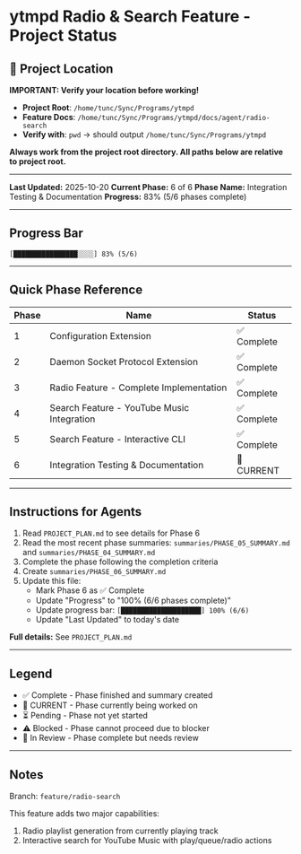 # ytmpd Radio & Search Feature - Project Status

## 📍 Project Location

**IMPORTANT: Verify your location before working!**

- **Project Root**: `/home/tunc/Sync/Programs/ytmpd`
- **Feature Docs**: `/home/tunc/Sync/Programs/ytmpd/docs/agent/radio-search`
- **Verify with**: `pwd` → should output `/home/tunc/Sync/Programs/ytmpd`

**Always work from the project root directory. All paths below are relative to project root.**

---

**Last Updated:** 2025-10-20
**Current Phase:** 6 of 6
**Phase Name:** Integration Testing & Documentation
**Progress:** 83% (5/6 phases complete)

---

## Progress Bar

```
[████████████████░░░░] 83% (5/6)
```

---

## Quick Phase Reference

| Phase | Name | Status |
|-------|------|--------|
| 1 | Configuration Extension | ✅ Complete |
| 2 | Daemon Socket Protocol Extension | ✅ Complete |
| 3 | Radio Feature - Complete Implementation | ✅ Complete |
| 4 | Search Feature - YouTube Music Integration | ✅ Complete |
| 5 | Search Feature - Interactive CLI | ✅ Complete |
| 6 | Integration Testing & Documentation | 🔵 CURRENT |

---

## Instructions for Agents

1. Read `PROJECT_PLAN.md` to see details for Phase 6
2. Read the most recent phase summaries: `summaries/PHASE_05_SUMMARY.md` and `summaries/PHASE_04_SUMMARY.md`
3. Complete the phase following the completion criteria
4. Create `summaries/PHASE_06_SUMMARY.md`
5. Update this file:
   - Mark Phase 6 as ✅ Complete
   - Update "Progress" to "100% (6/6 phases complete)"
   - Update progress bar: `[████████████████████] 100% (6/6)`
   - Update "Last Updated" to today's date

**Full details:** See `PROJECT_PLAN.md`

---

## Legend

- ✅ Complete - Phase finished and summary created
- 🔵 CURRENT - Phase currently being worked on
- ⏳ Pending - Phase not yet started
- ⚠️ Blocked - Phase cannot proceed due to blocker
- 🔄 In Review - Phase complete but needs review

---

## Notes

Branch: `feature/radio-search`

This feature adds two major capabilities:
1. Radio playlist generation from currently playing track
2. Interactive search for YouTube Music with play/queue/radio actions
